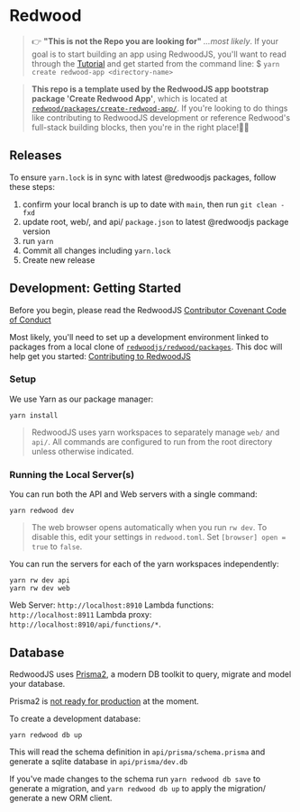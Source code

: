 # Redwood
>👉 **"This is not the Repo you are looking for"** _...most likely_. If your goal is to start building an app using RedwoodJS, you'll want to read through the [Tutorial](https://github.com/redwoodjs/tutorial) and get started from the command line:
>$ `yarn create redwood-app <directory-name>`

>**This repo is a template used by the RedwoodJS app bootstrap package 'Create Redwood App'**, which is located at [`redwood/packages/create-redwood-app/`](https://github.com/redwoodjs/redwood/tree/main/packages/create-redwood-app). If you're looking to do things like contributing to RedwoodJS development or reference Redwood's full-stack building blocks, then you're in the right place!🌲🎉

## Releases
To ensure `yarn.lock` is in sync with latest @redwoodjs packages, follow these steps:
1. confirm your local branch is up to date with `main`, then run `git clean -fxd`
2. update root, web/, and api/ `package.json` to latest @redwoodjs package version
3. run `yarn`
4. Commit all changes including `yarn.lock`
5. Create new release

## Development: Getting Started
Before you begin, please read the RedwoodJS [Contributor Covenant Code of Conduct](https://github.com/redwoodjs/redwood/blob/main/CODE_OF_CONDUCT.md)

Most likely, you'll need to set up a development environment linked to packages from a local clone of [`redwoodjs/redwood/packages`](https://github.com/redwoodjs/redwood/tree/main/packages). This doc will help get you started:
[Contributing to RedwoodJS](https://github.com/redwoodjs/redwood/blob/main/CONTRIBUTING.md)


### Setup

We use Yarn as our package manager:

```terminal
yarn install
```

>RedwoodJS uses yarn workspaces to separately manage `web/` and `api/`. All commands are configured to run from the root directory unless otherwise indicated.

### Running the Local Server(s)
You can run both the API and Web servers with a single command:

```terminal
yarn redwood dev
```
>The web browser opens automatically when you run `rw dev`. To disable this, edit your settings in `redwood.toml`. Set `[browser] open = true` to `false`.


You can run the servers for each of the yarn workspaces independently:

```terminal
yarn rw dev api
yarn rw dev web
```

Web Server: `http://localhost:8910`
Lambda functions: `http://localhost:8911`
Lambda proxy: `http://localhost:8910/api/functions/*`.

## Database

RedwoodJS uses [Prisma2](https://github.com/prisma/prisma2), a modern DB toolkit to query, migrate and model your database.

Prisma2 is [not ready for production](https://isprisma2ready.com) at the moment.

To create a development database:

```terminal
yarn redwood db up
```

This will read the schema definition in `api/prisma/schema.prisma` and generate a sqlite database in `api/prisma/dev.db`

If you've made changes to the schema run `yarn redwood db save` to generate a migration, and `yarn redwood db up` to apply the migration/ generate a new ORM client.

